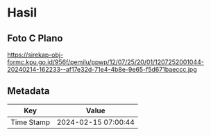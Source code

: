 # Hasil

## Foto C Plano

https://sirekap-obj-formc.kpu.go.id/956f/pemilu/ppwp/12/07/25/20/01/1207252001044-20240214-162233--af17e32d-71e4-4b8e-9e65-f5d671baeccc.jpg


## Metadata

| Key        | Value               |
| ---------- | ------------------- |
| Time Stamp | 2024-02-15 07:00:44 |



